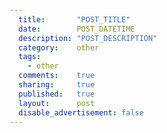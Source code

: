 ```yaml
---
  title:       "POST_TITLE"
  date:        POST_DATETIME
  description: "POST_DESCRIPTION"
  category:    other
  tags:
    - other
  comments:    true
  sharing:     true
  published:   true
  layout:      post
  disable_advertisement: false
---
```

